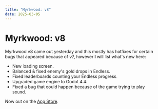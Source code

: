 ```yaml
---
title: "Myrkwood: v8"
date: 2025-03-05
---
```


# Myrkwood: v8 
Myrkwood v8 came out yesterday and this mostly has hotfixes for certain bugs that appeared because of v7, however I will list what's new here:

- New loading screen.
- Balanced & fixed enemy's gold drops in Endless.
- Fixed leaderboards counting your Endless progress.
- Upgraded game engine to Godot 4.4.
- Fixed a bug that could happen because of the game trying to play sound.

Now out on the [App Store](https://apps.apple.com/us/app/myrkwood/id6738539616).